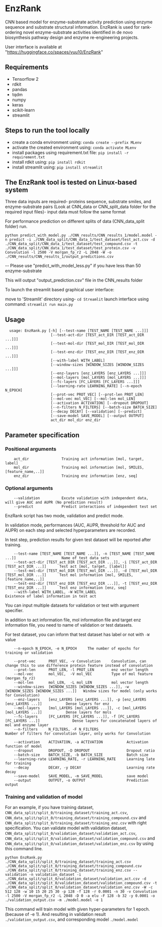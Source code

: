 # EnzRank

CNN based model for enzyme-substrate activity prediction using enzyme sequence and substrate structural information. EnzRank is used for rank-ordering novel enzyme-substrate activities identified in de novo biosynthesis pathway design and enzyme re-engineering projects. 

User interface is available at "https://huggingface.co/spaces/vuu10/EnzRank"

## Requirements
- Tensorflow 2
- rdkit
- pandas
- tqdm
- numpy 
- keras 
- scikit-learn
- streamlit

## Steps to run the tool locally

- create a conda environment using: `conda create --prefix MLenv`
- activate the created environment using: `conda activate MLenv`
- install packages using requirement.txt file: `pip install -r requirement.txt`
- install rdkit using: `pip install rdkit` 
- install streamlit using: `pip install streamlit`

## The EnzRank tool is tested on Linux-based system

Three data inputs are required- proteins sequence, substrate smiles, and enzyme-substrate pairs (Look at CNN_data or CNN_split_data folder for the required input files)- input data must follow the same format

For performance prediction on different splits of data (CNN_data_split folder) run. 

`python predict_with_model.py ./CNN_results/CNN_results_1/model.model -n predict -i ./CNN_data_split/CNN_data_1/test_dataset/test_act.csv -d ./CNN_data_split/CNN_data_1/test_dataset/test_compound.csv -t ./CNN_data_split/CNN_data_1/test_dataset/test_protein.csv -v Convolution -l 2500 -V morgan_fp_r2 -L 2048 -W -o ./CNN_results/CNN_results_1/output_predictions.csv`

-- Please use "predict_with_model_less.py" if you have less than 50 enzyme-substrate 

This will output "output_prediction.csv" file in the CNN_results folder

To launch the streamlit based graphical user interface: 

move to 'Streamlit' directory using- `cd Streamlit` 
launch interface using command: `streamlit run main.py` 


## Usage 
```
  usage: EnzRank.py [-h] [--test-name [TEST_NAME [TEST_NAME ...]]]
                     [--test-act-dir [TEST_act_DIR [TEST_act_DIR ...]]]
                     [--test-mol-dir [TEST_mol_DIR [TEST_mol_DIR ...]]]
                     [--test-enz-dir [TEST_enz_DIR [TEST_enz_DIR ...]]]
                     [--with-label WITH_LABEL]
                     [--window-sizes [WINDOW_SIZES [WINDOW_SIZES ...]]]
                     [--enz-layers [enz_LAYERS [enz_LAYERS ...]]]
                     [--mol-layers [mol_LAYERS [mol_LAYERS ...]]]
                     [--fc-layers [FC_LAYERS [FC_LAYERS ...]]]
                     [--learning-rate LEARNING_RATE] [--n-epoch N_EPOCH]
                     [--prot-vec PROT_VEC] [--prot-len PROT_LEN]
                     [--mol-vec mol_VEC] [--mol-len mol_LEN]
                     [--activation ACTIVATION] [--dropout DROPOUT]
                     [--n-filters N_FILTERS] [--batch-size BATCH_SIZE]
                     [--decay DECAY] [--validation] [--predict]
                     [--save-model SAVE_MODEL] [--output OUTPUT]
                     act_dir mol_dir enz_dir
```

## Parameter specification

### Positional arguments
```
    act_dir               Training act information [mol, target, label]
    mol_dir               Training mol information [mol, SMILES,[feature_name,..]]
    enz_dir               Training enz information [enz, seq]
```
### Optional arguments

```
    --validation          Excute validation with independent data, will give AUC and AUPR (No prediction result)
    --predict             Predict interactions of independent test set
```

EnzRank script has two mode, validation and predict mode.

In validation mode, performances (AUC, AUPR, threshold for AUC and AUPR) on each step and selected hyperparameters are recorded.

In test step, prediction results for given test dataset will be reported after training.

```
    --test-name [TEST_NAME [TEST_NAME ...]], -n [TEST_NAME [TEST_NAME ...]]                     Name of test data sets
    --test-act-dir [TEST_act_DIR [TEST_act_DIR ...]], -i [TEST_act_DIR [TEST_act_DIR ...]]      Test act [mol, target, [label]]
    --test-mol-dir [TEST_mol_DIR [TEST_mol_DIR ...]], -d [TEST_mol_DIR [TEST_mol_DIR ...]]      Test mol information [mol, SMILES,[feature_name,..]]
    --test-enz-dir [TEST_enz_DIR [TEST_enz_DIR ...]], -t [TEST_enz_DIR [TEST_enz_DIR ...]]      Test enz information [enz, seq]
    --with-label WITH_LABEL, -W WITH_LABEL                                                      Existence of label information in test act
```
You can input multiple datasets for validation or test with argument specifier.

In addition to act information file, mol information file and target enz information file, you need to name of validation or test datasets.

For test dataset, you can inform that test dataset has label or not with `-W` value

```
    --n-epoch N_EPOCH, -e N_EPOCH     The number of epochs for training or validation
    
    --prot-vec      PROT_VEC, -v Convolution     Convolution, can change this to use difference protein feature instead of convolution
    --prot-len      PROT_LEN, -l PROT_LEN        enz vector length
    --mol-vec       mol_VEC,  -V mol_VEC         Type of mol feature (morgan_fp_r2)
    --mol-len       mol_LEN,  -L mol_LEN         mol vector length
    --window-sizes  [WINDOW_SIZES [WINDOW_SIZES ...]], -w [WINDOW_SIZES [WINDOW_SIZES ...]]   Window sizes for model (only works for Convolution)
    --enz-layers    [enz_LAYERS [enz_LAYERS ...]], -p [enz_LAYERS [enz_LAYERS ...]]           Dense layers for enz
    --mol-layers    [mol_LAYERS [mol_LAYERS ...]], -c [mol_LAYERS [mol_LAYERS ...]]           Dense layers for mols
    --fc-layers     [FC_LAYERS [FC_LAYERS ...]], -f [FC_LAYERS [FC_LAYERS ...]]               Dense layers for concatenated layers of mol and enzyme layer
    --n-filters     N_FILTERS, -F N_FILTERS                                                   Number of filters for convolution layer, only works for Convolution

    --activation    ACTIVATION, -a ACTIVATION           Activation function of model
    --dropout       DROPOUT, -D DROPOUT                 Dropout ratio
    --batch-size    BATCH_SIZE, -b BATCH_SIZE           Batch size
    --learning-rate LEARNING_RATE, -r LEARNING_RATE     Learning late for training
    --decay         DECAY, -y DECAY                     Learning rate decay
    --save-model    SAVE_MODEL, -m SAVE_MODEL           save model
    --output        OUTPUT, -o OUTPUT                   Prediction output
```

### Training and validation of model

For an example, if you have training dataset, `CNN_data_split/split_0/training_dataset/training_act.csv`, `CNN_data_split/split_0/training_dataset/training_compound.csv` and `CNN_data_split/split_0/training_dataset/training_enz.csv` with right specification.
You can validate model with validation dataset, `CNN_data_split/split_0/validation_dataset/validation_act.csv`, `CNN_data_split/split_0/validation_dataset/validation_compound.csv` and `CNN_data_split/split_0/validation_dataset/validation_enz.csv` by using this command line.

`python EnzRank.py ./CNN_data_split/split_0/training_dataset/training_act.csv ./CNN_data_split/split_0/training_dataset/training_compound.csv ./CNN_data_split/split_0/training_dataset/training_enz.csv --validation -n validation_dataset -i ./CNN_data_split/split_0/validation_dataset/validation_act.csv -d ./CNN_data_split/split_0/validation_dataset/validation_compound.csv -t ./CNN_data_split/split_0/validation_dataset/validation_enz.csv -W -c 512 128 -w 10 15 20 25 30 -p 128 -f 128 -r 0.0001 -n 30 -v Convolution -l 2500 -V morgan_fp_r2 -L 2048 -D 0 -a elu -F 128 -b 32 -y 0.0001 -o ./validation_output.csv -m ./model.model -e 1`

This command will train model with given hyper-parameters for 1 epoch. (because of -e 1).
And resulting in validation result `./validation_output.csv`, and corresponding model `./model.model`

